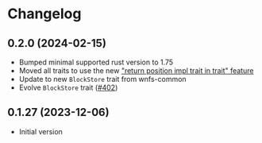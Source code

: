 # Changelog

## 0.2.0 (2024-02-15)

* Bumped minimal supported rust version to 1.75
* Moved all traits to use the new ["return position impl trait in trait" feature](https://blog.rust-lang.org/2023/12/21/async-fn-rpit-in-traits.html)
* Update to new `BlockStore` trait from wnfs-common
* Evolve `BlockStore` trait ([#402](https://github.com/wnfs-wg/rs-wnfs/pull/402))

## 0.1.27 (2023-12-06)

* Initial version

